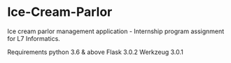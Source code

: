 # Ice-Cream-Parlor
Ice cream parlor management application - Internship program assignment for L7 Informatics.

Requirements
python 3.6 & above
Flask 3.0.2
Werkzeug 3.0.1


